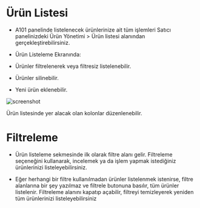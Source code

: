 # Ürün Listesi

* A101 panelinde listelenecek ürünlerinize ait tüm işlemleri Satıcı panelinizdeki Ürün Yönetimi > Ürün listesi alanından gerçekleştirebilirsiniz.

* Ürün Listeleme Ekranında: 
* Ürünler filtrelenerek veya filtresiz listelenebilir. 
* Ürünler silinebilir. 
* Yeni ürün eklenebilir. 

![screenshot](../../m/Product-List.png)


Ürün listesinde yer alacak olan kolonlar düzenlenebilir. 

# Filtreleme

* Ürün listeleme sekmesinde ilk olarak filtre alanı gelir. Filtreleme seçeneğini kullanarak, incelemek ya da işlem yapmak istediğiniz ürünlerinizi listeleyebilirsiniz. 

* Eğer herhangi bir filtre kullanılmadan ürünler listelenmek istenirse, filtre alanlarına bir şey yazılmaz ve filtrele butonuna basılır, tüm ürünler listelenir. Filtreleme alanını kapatıp açabilir, filtreyi temizleyerek yeniden tüm ürünlerinizi listeleyebilirsiniz

















